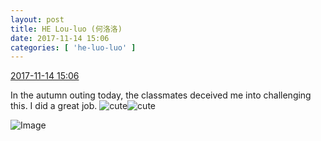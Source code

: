 ```yaml
---
layout: post
title: HE Lou-luo (何洛洛)
date: 2017-11-14 15:06
categories: [ 'he-luo-luo' ]
---
```


<div class="weibo-info">
  <a href="https://weibo.com/6117570574/Fv38C9jHt">2017-11-14 15:06</a>
</div>

In the autumn outing today, the classmates deceived me into challenging this. I did a great job. ![cute](https://img.t.sinajs.cn/t4/appstyle/expression/ext/normal/14/tza_org.gif)![cute](https://img.t.sinajs.cn/t4/appstyle/expression/ext/normal/14/tza_org.gif)

<!-- more -->

![Image](https://wx2.sinaimg.cn/mw690/006G0Hz8gy1flhmn89yzij33402c0b2c.jpg)

